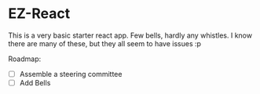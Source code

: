 # EZ-React
This is a very basic starter react app. Few bells, hardly any whistles.
I know there are many of these, but they all seem to have issues :p

Roadmap:
- [ ] Assemble a steering committee  
- [ ] Add Bells
